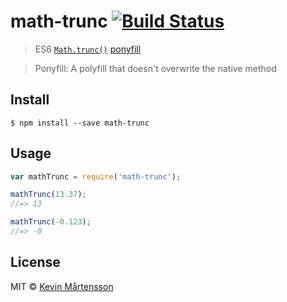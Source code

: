 # math-trunc [![Build Status](https://travis-ci.org/kevva/math-trunc.svg?branch=master)](https://travis-ci.org/kevva/math-trunc)

> ES6 [`Math.trunc()`](https://developer.mozilla.org/en-US/docs/Web/JavaScript/Reference/Global_Objects/Math/trunc) [ponyfill](https://ponyfill.com)

> Ponyfill: A polyfill that doesn't overwrite the native method


## Install

```
$ npm install --save math-trunc
```


## Usage

```js
var mathTrunc = require('math-trunc');

mathTrunc(13.37);
//=> 13

mathTrunc(-0.123);
//=> -0
```


## License

MIT © [Kevin Mårtensson](https://github.com/kevva)
